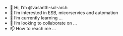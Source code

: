- 👋 Hi, I’m @vasanth-sol-arch
- 👀 I’m interested in ESB, micorservies and automation
- 🌱 I’m currently learning ...
- 💞️ I’m looking to collaborate on ...
- 📫 How to reach me ...

<!---
vasanth-sol-arch/vasanth-sol-arch is a ✨ special ✨ repository because its `README.md` (this file) appears on your GitHub profile.
You can click the Preview link to take a look at your changes.
--->
